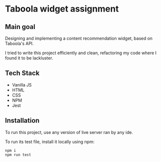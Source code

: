 # Taboola widget assignment

## Main goal

Designing and implementing a content recommendation widget,
based on Taboola's API.

I tried to write this project efficiently and clean, refactoring my code where I found it to be lackluster.

## Tech Stack

- Vanilla JS
- HTML
- CSS
- NPM
- Jest

## Installation

To run this project, use any version of live server
ran by any ide.

To run its test file, install it locally using npm:

```
npm i
npm run test
```

